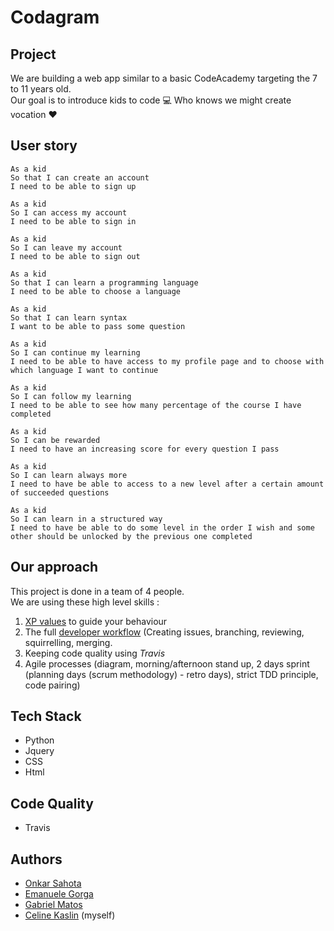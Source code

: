 # Codagram #

## Project ##

We are building a web app similar to a basic CodeAcademy targeting the 7 to 11 years old.<br/>
Our goal is to introduce kids to code :computer: Who knows we might create vocation :heart:

## User story ##

```
As a kid
So that I can create an account
I need to be able to sign up
```
```
As a kid
So I can access my account
I need to be able to sign in
```
```
As a kid
So I can leave my account
I need to be able to sign out
```
```
As a kid
So that I can learn a programming language
I need to be able to choose a language
```
```
As a kid
So that I can learn syntax
I want to be able to pass some question
```
```
As a kid
So I can continue my learning
I need to be able to have access to my profile page and to choose with which language I want to continue
```
```
As a kid
So I can follow my learning
I need to be able to see how many percentage of the course I have completed
```
```
As a kid
So I can be rewarded
I need to have an increasing score for every question I pass
```
```
As a kid
So I can learn always more
I need to have be able to access to a new level after a certain amount of succeeded questions
```
```
As a kid
So I can learn in a structured way
I need to have be able to do some level in the order I wish and some other should be unlocked by the previous one completed
```

## Our approach ##

This project is done in a team of 4 people.<br/>
We are using these high level skills :<br/>
1. [XP values](#xp-values) to guide your behaviour<br/>
2. The full [developer workflow](#development-workflow) (Creating issues, branching, reviewing, squirrelling, merging.<br/>
3. Keeping code quality using *Travis* <br/>
4. Agile processes (diagram, morning/afternoon stand up, 2 days sprint (planning days (scrum methodology) - retro days), strict TDD principle, code pairing)

## Tech Stack ##
- Python
- Jquery
- CSS
- Html

## Code Quality ##
- Travis

## Authors ##
- [Onkar Sahota](https://github.com/OSSahota)
- [Emanuele Gorga](https://github.com/emanuelegorga)
- [Gabriel Matos](https://github.com/GabMat97)
- [Celine Kaslin](https://github.com/CelineKaslin?tab=repositories) (myself)
